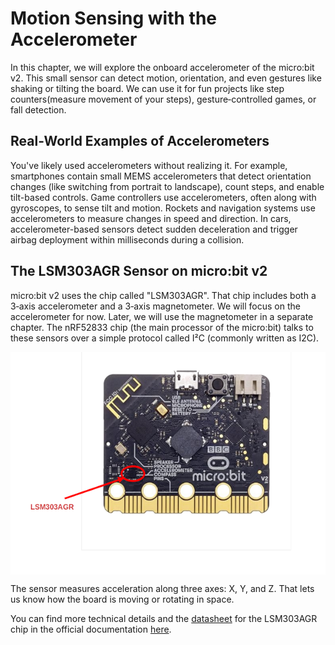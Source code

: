 # Motion Sensing with the Accelerometer

In this chapter, we will explore the onboard accelerometer of the micro:bit v2. This small sensor can detect motion, orientation, and even gestures like shaking or tilting the board. We can use it for fun projects like step counters(measure movement of your steps), gesture‑controlled games, or fall detection.

## Real-World Examples of Accelerometers

You've likely used accelerometers without realizing it. For example, smartphones contain small MEMS accelerometers that detect orientation changes (like switching from portrait to landscape), count steps, and enable tilt-based controls. Game controllers use accelerometers, often along with gyroscopes, to sense tilt and motion. Rockets and navigation systems use accelerometers to measure changes in speed and direction. In cars, accelerometer-based sensors detect sudden deceleration and trigger airbag deployment within milliseconds during a collision. 


## The LSM303AGR Sensor on micro:bit v2

micro:bit v2 uses the chip called "LSM303AGR". That chip includes both a 3‑axis accelerometer and a 3‑axis magnetometer. We will focus on the accelerometer for now. Later, we will use the magnetometer in a separate chapter. The nRF52833 chip (the main processor of the micro:bit) talks to these sensors over a simple protocol called I²C (commonly written as I2C).

<a href="./images/microbit-st-LSM303AGR.png"><img alt="microbit LSM303AGR" style="display: block; margin: auto;" src="./images/microbit-st-LSM303AGR.png"/></a>

The sensor measures acceleration along three axes: X, Y, and Z. That lets us know how the board is moving or rotating in space.

You can find more technical details and the [datasheet](https://www.st.com/resource/en/datasheet/lsm303agr.pdf) for the LSM303AGR chip in the official documentation [here](https://www.st.com/en/mems-and-sensors/lsm303agr.html).



